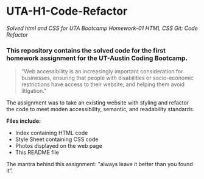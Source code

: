 # UTA-H1-Code-Refactor
*Solved html and CSS for UTA Bootcamp Homework-01 HTML CSS Git: Code Refactor*
### This repository contains the solved code for the first homework assignment for the UT-Austin Coding Bootcamp.

  
>"Web accessibility is an increasingly important consideration for businesses, ensuring that people with 
>disabilities or socio-economic restrictions have access to their website, and helping them avoid litigation." 

The assignment was to take an existing website with styling and refactor the code to meet moden accessibility, semantic, and readability standards. 

  
**Files include:**
* Index containing HTML code
* Style Sheet containing CSS code
* Photos displayed on the web page
* This README file

The mantra behind this assignment: "always leave it better than you found it”.
